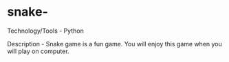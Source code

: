 # snake-

Technology/Tools - Python

Description - Snake game is a fun game. You will enjoy this game when you will play on computer.
